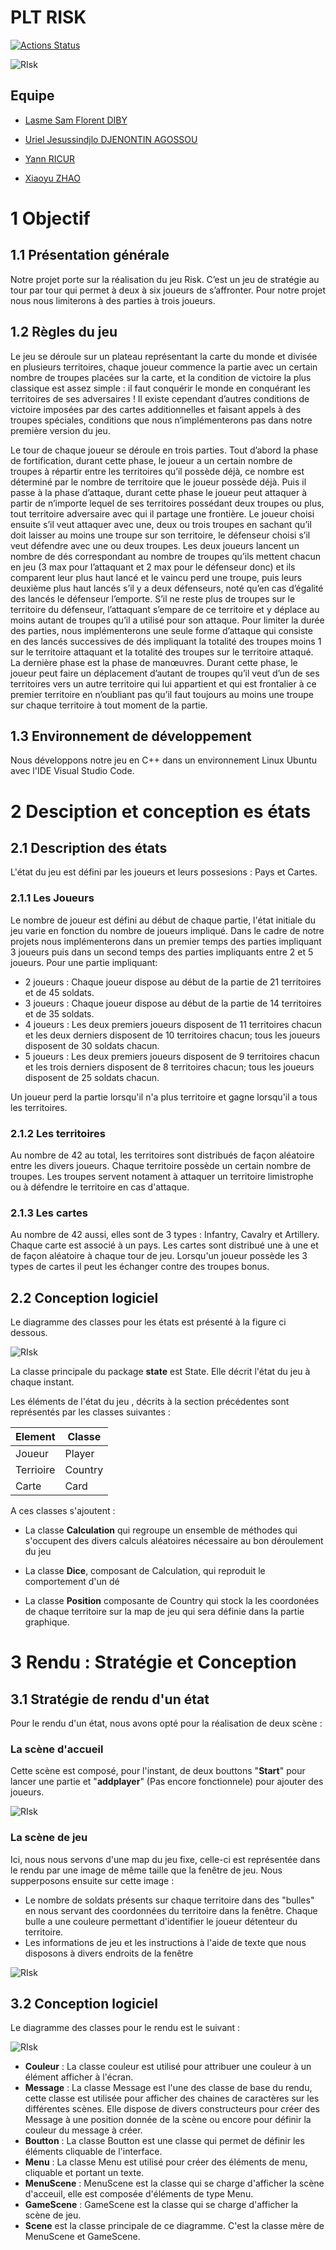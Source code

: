 # PLT RISK

[![Actions Status](https://github.com/cbares/plt/workflows/PLT%20build/badge.svg)](https://github.com/cbares/plt/actions)

![RIsk](rapport/risk.jpg)

## Equipe 

* [Lasme Sam Florent DIBY](https://github.com/SaSamSa)

* [Uriel Jesussindjlo DJENONTIN AGOSSOU](https://github.com/jdjenontin)

* [Yann RICUR](https://github.com/RicurY)

* [Xiaoyu ZHAO](https://github.com/Xiaoyu367)


# 1 Objectif
## 1.1 Présentation générale
Notre projet porte sur la réalisation du jeu Risk. C’est un jeu de stratégie au tour par tour qui permet à deux à six joueurs de s’affronter. Pour notre projet nous nous limiterons à des parties à trois joueurs.

## 1.2 Règles du jeu

Le jeu se déroule sur un plateau représentant la carte du monde et divisée en plusieurs territoires, chaque joueur commence la partie avec un certain nombre de troupes placées sur la carte, et la condition de victoire la plus classique est assez simple : il faut conquérir le monde en conquérant les territoires de ses adversaires ! Il existe cependant d’autres conditions de victoire imposées par des cartes additionnelles et faisant appels à des troupes spéciales, conditions que nous n’implémenterons pas dans notre première version du jeu.

Le tour de chaque joueur se déroule en trois parties. Tout d’abord la phase de fortification, durant cette phase, le joueur a un certain nombre de troupes à répartir entre les territoires qu’il possède déjà, ce nombre est déterminé par le nombre de territoire que le joueur possède déjà. Puis il passe à la phase d’attaque, durant cette phase le joueur peut attaquer à partir de n’importe lequel de ses territoires possédant deux troupes ou plus, tout territoire adversaire avec qui il partage une frontière. Le joueur choisi ensuite s’il veut attaquer avec une, deux ou trois troupes en sachant qu’il doit laisser au moins une troupe sur son territoire, le défenseur choisi s’il veut défendre avec une ou deux troupes. Les deux joueurs lancent un nombre de dés correspondant au nombre de troupes qu’ils mettent chacun en jeu (3 max pour l’attaquant et 2 max pour le défenseur donc) et ils comparent leur plus haut lancé et le vaincu perd une troupe, puis leurs deuxième plus haut lancés s’il y a deux défenseurs, noté qu’en cas d’égalité des lancés le défenseur l’emporte. S’il ne reste plus de troupes sur le territoire du défenseur, l’attaquant s’empare de ce territoire et y déplace au moins autant de troupes qu’il a utilisé pour son attaque. Pour limiter la durée des parties, nous implémenterons une seule forme d’attaque qui consiste en des lancés successives de dés impliquant la totalité des troupes moins 1 sur le territoire attaquant et la totalité des troupes sur le territoire attaqué. La dernière phase est la phase de manœuvres. Durant cette phase, le joueur peut faire un déplacement d’autant de troupes qu’il veut d’un de ses territoires vers un autre territoire qui lui appartient et qui est frontalier à ce premier territoire en n’oubliant pas qu’il faut toujours au moins une troupe sur chaque territoire à tout moment de la partie.

## 1.3 Environnement de développement

Nous développons notre jeu en C++ dans un environnement Linux Ubuntu avec l'IDE Visual Studio Code. 


# 2 Desciption et conception es états

## 2.1 Description des états

L'état du jeu est défini par les joueurs et leurs possesions : Pays et Cartes.

### 2.1.1 Les Joueurs

Le nombre de joueur est défini au début de chaque partie, l'état initiale du jeu varie en fonction du nombre de joueurs impliqué.
Dans le cadre de notre projets nous implémenterons dans un premier temps des parties impliquant 3 joueurs puis dans un second temps des parties impliquants entre 2 et 5 joueurs.
Pour une partie impliquant:
* 2 joueurs : Chaque joueur dispose au début de la partie de 21 territoires et de 45 soldats.
* 3 joueurs : Chaque joueur dispose au début de la partie de 14 territoires et de 35 soldats.
* 4 joueurs : Les deux premiers joueurs disposent de 11 territoires chacun et les deux derniers disposent de 10 territoires chacun; tous les joueurs disposent de 30 soldats chacun.
* 5 joueurs : Les deux premiers joueurs disposent de 9 territoires chacun et les trois derniers disposent de 8 territoires chacun; tous les joueurs disposent de 25 soldats chacun.

Un joueur perd la partie lorsqu'il n'a plus territoire et gagne lorsqu'il a tous les territoires.

### 2.1.2 Les territoires

Au nombre de 42 au total, les territoires sont distribués de façon aléatoire entre les divers joueurs. Chaque territoire possède un certain nombre de troupes. Les troupes servent notament à attaquer un territoire limistrophe ou à défendre le territoire en cas d'attaque.

### 2.1.3 Les cartes

Au nombre de 42 aussi, elles sont de 3 types : Infantry, Cavalry et Artillery. Chaque carte est associé à un pays.
Les cartes sont distribué une à une et de façon aléatoire à chaque tour de jeu. Lorsqu'un joueur possède les 3 types de cartes il peut les échanger contre des troupes bonus.

## 2.2 Conception logiciel

Le diagramme des classes pour les états est présenté à la figure ci dessous.

![RIsk](rapport/state.png)

La classe principale du package **state** est State. Elle décrit l'état du jeu à chaque instant.

Les éléments de l'état du jeu , décrits à la section précédentes sont représentés par les classes suivantes :

| Element | Classe  |
|---------|---------|
|Joueur   | Player  |
|Terrioire| Country |
|Carte    | Card    |


A ces classes s'ajoutent :

* La classe **Calculation** qui regroupe un ensemble de méthodes qui s'occupent des divers calculs aléatoires nécessaire au bon déroulement du jeu

* La classe **Dice**, composant de Calculation, qui reproduit le comportement d'un dé

* La classe **Position** composante de Country qui stock la les coordonées de chaque territoire sur la map de jeu qui sera définie dans la partie graphique.

# 3 Rendu : Stratégie et Conception

## 3.1 Stratégie de rendu d'un état

Pour le rendu d'un état, nous avons opté pour la réalisation de deux scène : 

### La scène d'accueil 
Cette scène est composé, pour l'instant, de deux bouttons "**Start**" pour lancer une partie et "**addplayer**" (Pas encore fonctionnele) pour ajouter des joueurs.

![RIsk](rapport/menu.png)

### La scène de jeu 

Ici, nous nous servons d'une map du jeu fixe, celle-ci est représentée dans le rendu par une image de même taille que la fenêtre de jeu. 
Nous supperposons ensuite sur cette image :
* Le nombre de soldats présents sur chaque territoire dans des "bulles" en nous servant des coordonnées du territoire dans la fenêtre. Chaque bulle a une couleure permettant d'identifier le joueur détenteur du territoire.
* Les informations de jeu et les instructions à l'aide de texte que nous disposons à divers endroits de la fenêtre

![RIsk](rapport/jeu.png)

## 3.2 Conception logiciel

Le diagramme des classes pour le rendu est le suivant :

![RIsk](rapport/render.svg)

* **Couleur** : La classe couleur est utilisé pour attribuer une couleur à un élément afficher à l'écran.
* **Message** : La classe Message est l'une des classe de base du rendu, cette classe est utilisée pour afficher des chaines de caractères sur les différentes scènes. Elle dispose de divers constructeurs pour créer des Message à une position donnée de la scène ou encore pour définir la couleur du message à créer.
* **Boutton** : La classe Boutton est une classe qui permet de définir les éléments cliquable de l'interface.
* **Menu** : La classe Menu est utilisé pour créer des éléments de menu, cliquable et portant un texte.
* **MenuScene** : MenuScene est la classe qui se charge d'afficher la scène d'acceuil, elle est composée d'éléments de type Menu.
* **GameScene** : GameScene est la classe qui se charge d'afficher la scène de jeu.
* **Scene** est la classe principale de ce diagramme. C'est la classe mère de MenuScene et GameScene.

